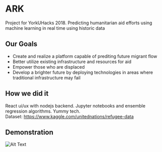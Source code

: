# ARK
Project for YorkUHacks 2018. Predicting humanitarian aid efforts using machine learning in real time using historic data

## Our Goals
- Create and realize a platform capable of prediting future migrant flow
- Better utilize existing infrastructure and resources for aid
- Empower those who are displaced
- Develop a brighter future by deploying technologies in areas where traditional infrastructure may fail

## How we did it
React ui/ux with nodejs backend. Jupyter notebooks and ensemble regression algorithms. Yummy tech.
<br>Dataset: https://www.kaggle.com/unitednations/refugee-data

## Demonstration
![Alt Text](https://github.com/alexshi0000/YorkUHacks/blob/master/preview.gif)
